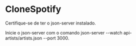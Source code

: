 ﻿# CloneSpotify

Certifique-se de ter o json-server instalado.


Inicie o json-server com o comando json-server --watch api-artists/artists.json --port 3000.
